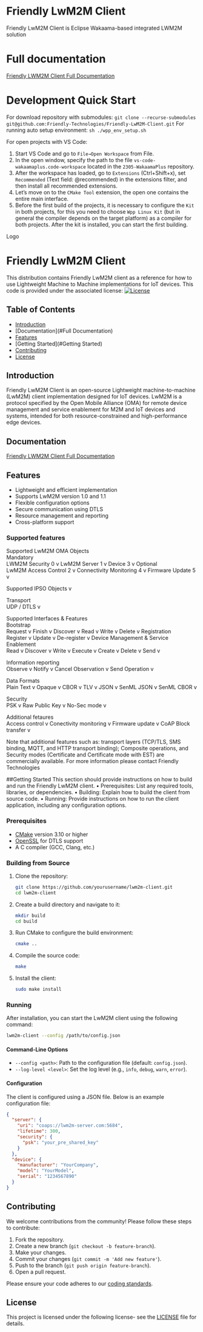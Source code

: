 # Friendly LwM2M Client
Friendly LwM2M Client  is Eclipse Wakaama-based integrated LWM2M solution

# Full documentation
[Friendly LWM2M Client Full Documentation](https://friendly-technologies.github.io/Friendly-LwM2M-Client/)

# Development Quick Start
For download repository with submodules:  `git clone --recurse-submodules git@github.com:Friendly-Technologies/Friendly-LwM2M-Client.git`
For running auto setup environment:  `sh ./wpp_env_setup.sh`

For open projects with VS Code:
1) Start VS Code and go to `File→Open Workspace` from File.
2) In the open window, specify the path to the file `vs-code-wakaamaplus.code-workspace` located in the `2305-WakaamaPlus` repository.
3) After the workspace has loaded, go to `Extensions` (Ctrl+Shift+x), set `Recommended` (Text field: @recommended) in the extensions filter, and then install all recommended extensions.
4) Let’s move on to the `CMake Tool` extension, the open one contains the entire main interface.
5) Before the first build of the projects, it is necessary to configure the `Kit` in both projects, for this you need to choose `Wpp Linux Kit` (but in general the compiler depends on the target platform) as a compiler for both projects. After the  kit is installed, you can start the first building.

Logo
 
# Friendly LwM2M Client
This distribution contains Friendly LwM2M client as a reference for how to use Lightweight Machine to Machine implementations for IoT devices. 
This code is provided under the associated license: 
[![License](https://img.shields.io/badge/license-MIT-blue.svg)](LICENSE)

## Table of Contents

- [Introduction](#introduction)
- [Documentation](#Full Documentation)
- [Features](#features)
- [Getting Started](#Getting Started)
- [Contributing](#contributing)
- [License](#license)

## Introduction

Friendly LwM2M Client is an open-source Lightweight machine-to-machine (LwM2M) client implementation designed for IoT devices. LwM2M is a protocol specified by the Open Mobile Alliance (OMA) for remote device management and service enablement for M2M and IoT devices and systems, intended for both resource-constrained and high-performance edge devices.

## Documentation 
[Friendly LWM2M Client Full Documentation](https://friendly-technologies.github.io/Friendly-LwM2M-Client/) 


## Features

- Lightweight and efficient implementation
- Supports LwM2M version 1.0 and 1.1
- Flexible configuration options
- Secure communication using DTLS
- Resource management and reporting
- Cross-platform support

### Supported features 

Supported  LwM2M OMA Objects 		
Mandatory 		
LWM2M Security	0	v
LwM2M Server	1	v
Device	3	v
Optional 		
LwM2M Access Control	2	v
Connectivity Monitoring	4	v
Firmware Update	5	v
		
Supported IPSO Objects 		v
		
Transport 		
UDP / DTLS		v
		
Supported Interfaces & Features 		
Bootstrap 		
Request 		v
Finish 		v
Discover 		v
Read 		v
Write 		v
Delete 		v
Registration 		
Register 		v
Update 		v
De-register		v
Device Management & Service Enablement		
Read		v
Discover 		v
Write 		v
Execute		v
Create 		v
Delete 		v
Send		v
		
Information reporting 		
Observe		v
Notify		v
Cancel Observation		v
Send Operation 		v
		
Data Formats 		
Plain Text		v
Opaque		v
CBOR		v
TLV		v
JSON		v
SenML JSON 		v
SenML CBOR 		v
		
Security 		
PSK 		v
Raw Public Key 		v
No-Sec mode 		v
		
Additional fetaures 		
Access control		v
Conectivity monitoring 		v
Firmware update 		v
CoAP Block transfer 		v


Note that additional features such as: transport layers (TCP/TLS, SMS binding, MQTT, and HTTP transport binding); Composite operations, and Security modes (Certificate and Certificate mode with EST) are commercially available. 
For more information please contact Friendly Technologies


##Getting Started 
This section should provide instructions on how to build and run the Friendly LwM2M client.
•	Prerequisites: List any required tools, libraries, or dependencies.
•	Building: Explain how to build the client from source code.
•	Running: Provide instructions on how to run the client application, including any configuration options.

### Prerequisites

- [CMake](https://cmake.org/) version 3.10 or higher
- [OpenSSL](https://www.openssl.org/) for DTLS support
- A C compiler (GCC, Clang, etc.)

### Building from Source

1. Clone the repository:
    ```sh
    git clone https://github.com/yourusername/lwm2m-client.git
    cd lwm2m-client
    ```

2. Create a build directory and navigate to it:
    ```sh
    mkdir build
    cd build
    ```

3. Run CMake to configure the build environment:
    ```sh
    cmake ..
    ```

4. Compile the source code:
    ```sh
    make
    ```

5. Install the client:
    ```sh
    sudo make install
    ```

### Running 

After installation, you can start the LwM2M client using the following command:

```sh
lwm2m-client --config /path/to/config.json
```

#### Command-Line Options

- `--config <path>`: Path to the configuration file (default: `config.json`).
- `--log-level <level>`: Set the log level (e.g., `info`, `debug`, `warn`, `error`).

#### Configuration

The client is configured using a JSON file. Below is an example configuration file:

```json
{
  "server": {
    "uri": "coaps://lwm2m-server.com:5684",
    "lifetime": 300,
    "security": {
      "psk": "your_pre_shared_key"
    }
  },
  "device": {
    "manufacturer": "YourCompany",
    "model": "YourModel",
    "serial": "1234567890"
  }
}
```

## Contributing

We welcome contributions from the community! Please follow these steps to contribute:

1. Fork the repository.
2. Create a new branch (`git checkout -b feature-branch`).
3. Make your changes.
4. Commit your changes (`git commit -m 'Add new feature'`).
5. Push to the branch (`git push origin feature-branch`).
6. Open a pull request.

Please ensure your code adheres to our [coding standards](CODE_OF_CONDUCT.md).

## License

This project is licensed under the following license- see the [LICENSE](LICENSE) file for details.
